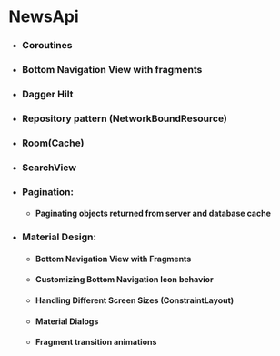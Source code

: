 # NewsApi

- ### Coroutines
- ### Bottom Navigation View with fragments
- ### Dagger Hilt
- ### Repository pattern (NetworkBoundResource)
- ### Room(Cache)
- ### SearchView
- ### Pagination:
   - #### Paginating objects returned from server and database cache
- ### Material Design:
   - #### Bottom Navigation View with Fragments
   - #### Customizing Bottom Navigation Icon behavior
   - #### Handling Different Screen Sizes (ConstraintLayout)
   - #### Material Dialogs
   - #### Fragment transition animations

